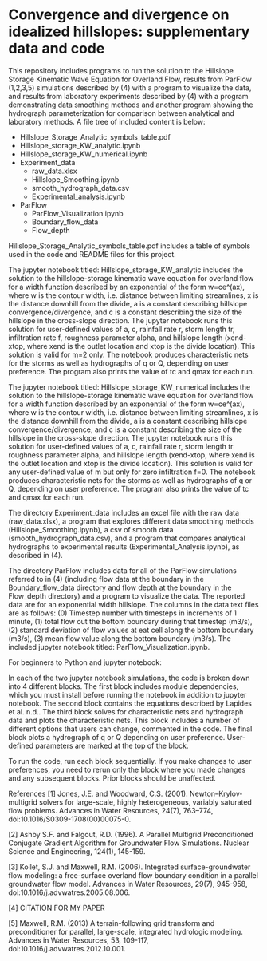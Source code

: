 # Convergence and divergence on idealized hillslopes: supplementary data and code
This repository includes programs to run the solution to the Hillslope Storage Kinematic Wave Equation for Overland Flow, results from ParFlow (1,2,3,5) simulations described by (4) with a program to visualize the data, and results from laboratory experiments described by (4) with a program demonstrating data smoothing methods and another program showing the hydrograph parameterization for comparison between analytical and laboratory methods. A file tree of included content is below:

* Hillslope_Storage_Analytic_symbols_table.pdf
* Hillslope_storage_KW_analytic.ipynb
* Hillslope_storage_KW_numerical.ipynb
* Experiment_data
  * raw_data.xlsx
  * Hillslope_Smoothing.ipynb
  * smooth_hydrograph_data.csv
  * Experimental_analysis.ipynb
* ParFlow
  * ParFlow_Visualization.ipynb
  * Boundary_flow_data
  * Flow_depth

Hillslope_Storage_Analytic_symbols_table.pdf includes a table of symbols used in the code and README files for this project.

The jupyter notebook titled: Hillslope_storage_KW_analytic includes the solution to the hillslope-storage kinematic wave equation for overland flow for a width function described by an exponential of the form w=ce^(ax), where w is the contour width, i.e. distance between limiting streamlines, x is the distance downhill from the divide, a is a constant describing hillslope convergence/divergence, and c is a constant describing the size of the hillslope in the cross-slope direction. The jupyter notebook runs this solution for user-defined values of a, c, rainfall rate r, storm length tr, infiltration rate f, roughness parameter alpha, and hillslope length (xend-xtop, where xend is the outlet location and xtop is the divide location). This solution is valid for m=2 only. The notebook produces characteristic nets for the storms as well as hydrographs of q or Q, depending on user preference. The program also prints the value of tc and qmax for each run.

The jupyter notebook titled: Hillslope_storage_KW_numerical includes the solution to the hillslope-storage kinematic wave equation for overland flow for a width function described by an exponential of the form w=ce^(ax), where w is the contour width, i.e. distance between limiting streamlines, x is the distance downhill from the divide, a is a constant describing hillslope convergence/divergence, and c is a constant describing the size of the hillslope in the cross-slope direction. The jupyter notebook runs this solution for user-defined values of a, c, rainfall rate r, storm length tr roughness parameter alpha, and hillslope length (xend-xtop, where xend is the outlet location and xtop is the divide location). This solution is valid for any user-defined value of m but only for zero infiltration f=0. The notebook produces characteristic nets for the storms as well as hydrographs of q or Q, depending on user preference. The program also prints the value of tc and qmax for each run.

The directory Experiment_data includes an excel file with the raw data (raw_data.xlsx), a program that explores different data smoothing methods (Hillslope_Smoothing.ipynb), a csv of smooth data (smooth_hydrograph_data.csv), and a program that compares analytical hydrographs to experimental results (Experimental_Analysis.ipynb), as described in (4).

The directory ParFlow includes data for all of the ParFlow simulations referred to in (4) (including flow data at the boundary in the Boundary_flow_data directory and flow depth at the boundary in the Flow_depth directory) and a program to visualize the data. The reported data are for an exponential width hillslope. The columns in the data text files are as follows: (0) Timestep number with timesteps in increments of 1 minute, (1) total flow out the bottom boundary during that timestep (m3/s), (2) standard deviation of flow values at eat cell along the bottom boundary (m3/s), (3) mean flow value along the bottom boundary (m3/s). The included jupyter notebook titled: ParFlow_Visualization.ipynb.

For beginners to Python and jupyter notebook:

In each of the two jupyter notebook simulations, the code is broken down into 4 different blocks. The first block includes module dependencies, which you must install before running the notebook in addition to jupyter notebook. The second block contains the equations described by Lapides et al. n.d.. The third block solves for characteristic nets and hydrograph data and plots the characteristic nets. This block includes a number of different options that users can change, commented in the code. The final block plots a hydrograph of q or Q depending on user preference. User-defined parameters are marked at the top of the block. 

To run the code, run each block sequentially. If you make changes to user preferences, you need to rerun only the block where you made changes and any subsequent blocks. Prior blocks should be unaffected.




References
[1] Jones, J.E. and Woodward, C.S. (2001). Newton–Krylov-multigrid solvers for large-scale, highly heterogeneous, variably saturated flow problems. Advances in Water Resources, 24(7), 763–774, doi:10.1016/S0309-1708(00)00075-0.

[2] Ashby S.F. and Falgout, R.D. (1996). A Parallel Multigrid Preconditioned Conjugate Gradient Algorithm for Groundwater Flow Simulations. Nuclear Science and Engineering, 124(1), 145-159.

[3] Kollet, S.J. and Maxwell, R.M. (2006). Integrated surface-groundwater flow modeling: a free-surface overland flow boundary condition in a parallel groundwater flow model. Advances in Water Resources, 29(7), 945-958, doi:10.1016/j.advwatres.2005.08.006.

[4] CITATION FOR MY PAPER

[5] Maxwell, R.M. (2013) A terrain-following grid transform and preconditioner for parallel, large-scale, integrated hydrologic modeling. Advances in Water Resources, 53, 109-117, doi:10.1016/j.advwatres.2012.10.001.


